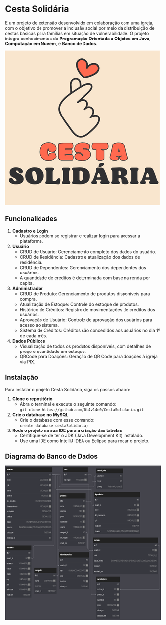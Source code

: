 <h1>Cesta Solidária</h1>
<p>E um projeto de extensão desenvolvido em colaboração com uma igreja, com o objetivo de promover a inclusão social por meio da distribuição de cestas básicas para famílias em situação de vulnerabilidade. O projeto integra conhecimentos de <strong>Programação Orientada a Objetos em Java</strong>, <strong>Computação em Nuvem</strong>, e <strong>Banco de Dados</strong>.</p>

<img id="diagrama" src="src/main/resources/static/images/cesta.png" alt="LOGO" width="500" height="500">

<h2>Funcionalidades</h2>
<ol>
    <li><strong>Cadastro e Login</strong>
        <ul>
            <li>Usuários podem se registrar e realizar login para acessar a plataforma.</li>
        </ul>
    </li>
    <li><strong>Usuário</strong>
        <ul>
            <li>CRUD de Usuário: Gerenciamento completo dos dados do usuário.</li>
            <li>CRUD de Residência: Cadastro e atualização dos dados de residência.</li>
            <li>CRUD de Dependentes: Gerenciamento dos dependentes dos usuários.</li>
            <li>A quantidade de créditos é determinada com base na renda per capita.</li>
        </ul>
    </li>
    <li><strong>Administrador</strong>
        <ul>
            <li>CRUD de Produto: Gerenciamento de produtos disponíveis para compra.</li>
            <li>Atualização de Estoque: Controle do estoque de produtos.</li>
            <li>Histórico de Créditos: Registro de movimentações de créditos dos usuários.</li>
            <li>Aprovação de Usuário: Controle de aprovação dos usuários para acesso ao sistema.</li>
            <li>Sistema de Créditos: Créditos são concedidos aos usuários no dia 1º de cada mês.</li>
        </ul>
    </li>
    <li><strong>Dados Públicos</strong>
        <ul>
            <li>Visualização de todos os produtos disponíveis, com detalhes de preço e quantidade em estoque.</li>
            <li>QRCode para Doações: Geração de QR Code para doações à igreja via PIX.</li>
        </ul>
    </li>
</ol>

<h2>Instalação</h2>
<p>Para instalar o projeto Cesta Solidária, siga os passos abaixo:</p>
<ol>
    <li><strong>Clone o repositório</strong>
        <ul>
            <li>Abra o terminal e execute o seguinte comando:</li>
            <code>git clone https://github.com/0t4v14n0/CestaSolidaria.git</code>
        </ul>
    </li>
    <li><strong>Crie o database no MySQL</strong>
        <ul>
            <li>Crie o database com esse comando:</li>
            <code>create database cestaSolidaria;</code>
        </ul>
    </li>
    <li><strong>Rode o projeto na sua IDE para a criação das tabelas</strong>
        <ul>
            <li>Certifique-se de ter o JDK (Java Development Kit) instalado.</li>
            <li>Use uma IDE como IntelliJ IDEA ou Eclipse para rodar o projeto.</li>
        </ul>
    </li>
</ol>

<h2>Diagrama do Banco de Dados</h2>
<img id="diagrama" src="src/main/resources/static/images/db.png" alt="Diagrama do Banco de Dados" width="900" height="500">